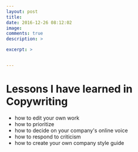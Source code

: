 ```yaml
---
layout: post
title:
date: 2016-12-26 08:12:02
image:
comments: true
description: >

excerpt: >


---
```


# Lessons I have learned in Copywriting

- how to edit your own work
- how to prioritize
- how to decide on your company's online voice
- how to respond to criticism
- how to create your own company style guide
